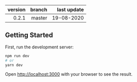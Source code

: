version | branch | last update
-------:|-------:|------------:
   0.2.1|  master|  19-08-2020

## Getting Started

First, run the development server:

```bash
npm run dev
# or
yarn dev
```

Open [http://localhost:3000](http://localhost:3000) with your browser to see the result.

